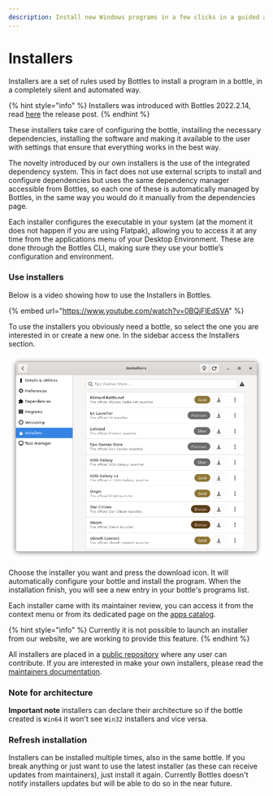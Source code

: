 ```yaml
---
description: Install new Windows programs in a few clicks in a guided and easy process.
---
```


# Installers

Installers are a set of rules used by Bottles to install a program in a bottle, in a completely silent and automated way.

{% hint style="info" %}
Installers was introduced with Bottles 2022.2.14, read [here](https://usebottles.com/blog/release-2022.2.14/) the release post.
{% endhint %}

These installers take care of configuring the bottle, installing the necessary dependencies, installing the software and making it available to the user with settings that ensure that everything works in the best way.

The novelty introduced by our own installers is the use of the integrated dependency system. This in fact does not use external scripts to install and configure dependencies but uses the same dependency manager accessible from Bottles, so each one of these is automatically managed by Bottles, in the same way you would do it manually from the dependencies page.

Each installer configures the executable in your system (at the moment it does not happen if you are using Flatpak), allowing you to access it at any time from the applications menu of your Desktop Environment. These are done through the Bottles CLI, making sure they use your bottle’s configuration and environment.

### Use installers

Below is a video showing how to use the Installers in Bottles.

{% embed url="https://www.youtube.com/watch?v=0BQjFlEdSVA" %}

To use the installers you obviously need a bottle, so select the one you are interested in or create a new one. In the sidebar access the Installers section.

![Bottle - Installers](../.gitbook/assets/bottles/installers/Main.png)

Choose the installer you want and press the download icon. It will automatically configure your bottle and install the program. When the installation finish, you will see a new entry in your bottle's programs list.

Each installer came with its maintainer review, you can access it from the context menu or from its dedicated page on the [apps catalog](https://usebottles.com/appstore/).

{% hint style="info" %}
Currently it is not possible to launch an installer from our website, we are working to provide this feature.
{% endhint %}

All installers are placed in a [public repository](https://github.com/bottlesdevs/programs) where any user can contribute. If you are interested in make your own installers, please read the [maintainers documentation](https://maintainers.usebottles.com).

### Note for architecture

**Important note** installers can declare their architecture so if the bottle created is `Win64` it won't see `Win32` installers and vice versa.

### Refresh installation

Installers can be installed multiple times, also in the same bottle. If you break anything or just want to use the latest installer (as these can receive updates from maintainers), just install it again. Currently Bottles doesn't notify installers updates but will be able to do so in the near future.
